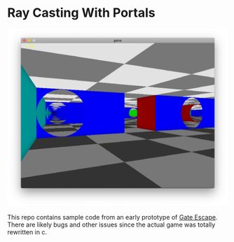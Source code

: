 
# Ray Casting With Portals

![Screenshot](photos/screen1.png)

This repo contains sample code from an early prototype of [Gate Escape](https://blog.sb1.io/gateescape/). There are likely bugs and other issues since the actual game was totally rewritten in c.